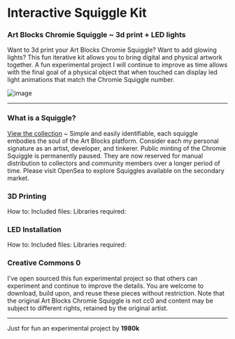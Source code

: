 # Interactive Squiggle Kit

### Art Blocks Chromie Squiggle ~ 3d print + LED lights

Want to 3d print your Art Blocks Chromie Squiggle? Want to add glowing lights? This fun iterative kit allows you to bring digital and physical artwork together. A fun experimental project I will continue to improve as time allows with the final goal of a physical object that when touched can display led light animations that match the Chromie Squiggle number.

![image](https://pbs.twimg.com/media/F6av1lSaUAAn9eo?format=jpg&name=large)

-------------

### What is a Squiggle?

[View the collection](hhttps://www.artblocks.io/collections/curated/projects/0x059edd72cd353df5106d2b9cc5ab83a52287ac3a/0) ~ 
Simple and easily identifiable, each squiggle embodies the soul of the Art Blocks platform. Consider each my personal signature as an artist, developer, and tinkerer. Public minting of the Chromie Squiggle is permanently paused. They are now reserved for manual distribution to collectors and community members over a longer period of time. Please visit OpenSea to explore Squiggles available on the secondary market.

### 3D Printing

How to:
Included files:
Libraries required:

### LED Installation

How to:
Included files:
Libraries required:

### Creative Commons 0

I've open sourced this fun experimental project so that others can experiment and continue to improve the details. You are welcome to download, build upon, and reuse these pieces without restriction. Note that the original Art Blocks Chromie Squiggle is not cc0 and content may be subject to different rights, retained by the original artist. 

-------------

Just for fun an experimental project by **1980k**
